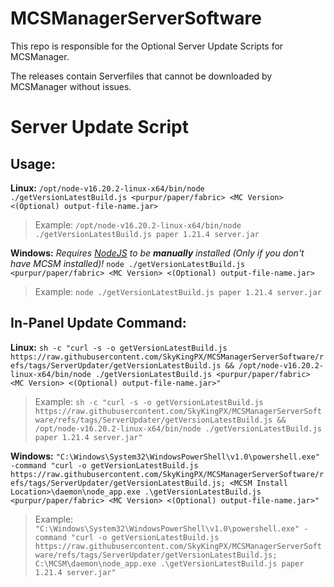 # MCSManagerServerSoftware
This repo is responsible for the Optional Server Update Scripts for MCSManager.

The releases contain Serverfiles that cannot be downloaded by MCSManager without issues.

# Server Update Script

## Usage:
**Linux:**
`/opt/node-v16.20.2-linux-x64/bin/node ./getVersionLatestBuild.js <purpur/paper/fabric> <MC Version> <(Optional) output-file-name.jar>`
> Example:
> `/opt/node-v16.20.2-linux-x64/bin/node ./getVersionLatestBuild.js paper 1.21.4 server.jar`

**Windows:**
_Requires [NodeJS](https://nodejs.org/en/download/) to be **manually** installed (Only if you don't have MCSM installed)!_
`node ./getVersionLatestBuild.js <purpur/paper/fabric> <MC Version> <(Optional) output-file-name.jar>`
> Example:
> `node ./getVersionLatestBuild.js paper 1.21.4 server.jar`

## In-Panel Update Command:
**Linux:**
`sh -c "curl -s -o getVersionLatestBuild.js https://raw.githubusercontent.com/SkyKingPX/MCSManagerServerSoftware/refs/tags/ServerUpdater/getVersionLatestBuild.js && /opt/node-v16.20.2-linux-x64/bin/node ./getVersionLatestBuild.js <purpur/paper/fabric> <MC Version> <(Optional) output-file-name.jar>"`
> Example:
> `sh -c "curl -s -o getVersionLatestBuild.js https://raw.githubusercontent.com/SkyKingPX/MCSManagerServerSoftware/refs/tags/ServerUpdater/getVersionLatestBuild.js && /opt/node-v16.20.2-linux-x64/bin/node ./getVersionLatestBuild.js paper 1.21.4 server.jar"`

**Windows:**
`"C:\Windows\System32\WindowsPowerShell\v1.0\powershell.exe" -command "curl -o getVersionLatestBuild.js https://raw.githubusercontent.com/SkyKingPX/MCSManagerServerSoftware/refs/tags/ServerUpdater/getVersionLatestBuild.js; <MCSM Install Location>\daemon\node_app.exe .\getVersionLatestBuild.js <purpur/paper/fabric> <MC Version> <(Optional) output-file-name.jar>"`
> Example:
> `"C:\Windows\System32\WindowsPowerShell\v1.0\powershell.exe" -command "curl -o getVersionLatestBuild.js https://raw.githubusercontent.com/SkyKingPX/MCSManagerServerSoftware/refs/tags/ServerUpdater/getVersionLatestBuild.js; C:\MCSM\daemon\node_app.exe .\getVersionLatestBuild.js paper 1.21.4 server.jar"`
